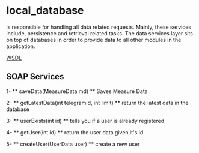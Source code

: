 # local_database

is responsible for handling all data related requests. Mainly, these services include, persistence and retrieval related tasks. The data services layer sits on top of databases in order to provide data to all other modules in the application.


[WSDL](https://nameless-forest-62807.herokuapp.com/ws/localdb?wsdl)

## SOAP Services
 
 
  1- ** saveData(MeasureData md) ** Saves Measure Data
 
  2- ** getLatestData(int telegramId, int limit) ** return the latest data in the database
 
  3- ** userExists(int id) ** tells you if a user is already registered
 
  4- ** getUser(int id) ** return the user data given it's id
 
  5- ** createUser(UserData user) ** create a new user